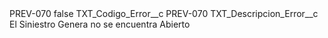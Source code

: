 <?xml version="1.0" encoding="UTF-8"?>
<CustomMetadata xmlns="http://soap.sforce.com/2006/04/metadata" xmlns:xsi="http://www.w3.org/2001/XMLSchema-instance" xmlns:xsd="http://www.w3.org/2001/XMLSchema">
    <label>PREV-070</label>
    <protected>false</protected>
    <values>
        <field>TXT_Codigo_Error__c</field>
        <value xsi:type="xsd:string">PREV-070</value>
    </values>
    <values>
        <field>TXT_Descripcion_Error__c</field>
        <value xsi:type="xsd:string">El Siniestro Genera no se encuentra Abierto</value>
    </values>
</CustomMetadata>
